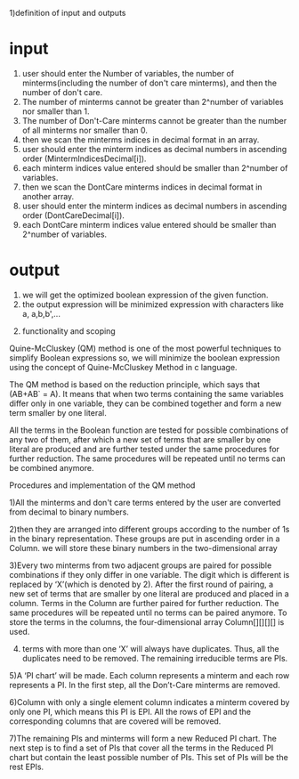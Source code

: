 1)definition of input and outputs

# input

1. user should enter the Number of variables, the number of minterms(including the number of don't care minterms), and then the number of don't care.
2. The number of minterms cannot be greater than 2^number of variables nor smaller than 1.
3. The number of Don't-Care minterms cannot be greater than the  number of all minterms nor smaller than 0.
4. then we scan the minterms indices in decimal format in an array.
5. user should enter the minterm indices as decimal numbers in ascending order (MintermIndicesDecimal[i]).
6. each minterm indices value entered should be smaller than 2^number of variables.
7. then we scan the DontCare minterms indices in decimal format in another array.
8. user should enter the minterm indices as decimal numbers in ascending order (DontCareDecimal[i]).
9. each DontCare minterm indices value entered should be smaller than 2^number of variables.

# output

1. we will get the optimized boolean expression of the given function.
2. the output expression will be minimized expression with characters like a, a,b,b',...


2) functionality and scoping

Quine-McCluskey (QM) method is one of the most powerful techniques to simplify Boolean expressions
so, we will minimize the boolean expression using the concept of Quine-McCluskey Method in c language.

The QM method is based on the reduction principle, which says that (AB+AB` = A).
 It means that when two terms containing the same variables differ only in one variable, they can be
combined together and form a new term smaller by one literal. 

All the terms in the Boolean function are tested for possible combinations of any two of them, after which
a new set of terms that are smaller by one literal are produced and are further tested
under the same procedures for further reduction. The same procedures will be repeated until no terms can be combined anymore. 

Procedures and implementation of the QM method 

1)All the minterms and don't care terms entered by the user are converted from decimal to binary numbers.

2)then they are arranged into different groups according to the number of 1s in the binary representation. 
These groups are put in ascending order in a Column.
we will store these binary numbers in the two-dimensional array

3)Every two minterms from two adjacent groups are paired for possible combinations if they only differ in one variable. 
The digit which is different is replaced by ‘X’(which is denoted by 2). After the first round of pairing, a new set of terms that are smaller 
by one literal are produced and placed in a column. Terms in the Column are further paired for further reduction. The same procedures will be 
repeated until no terms can be paired anymore. 
To store the terms in the columns, the four-dimensional array Column[][][][] is used.

4) terms with more than one ‘X’ will always have duplicates. Thus, all the duplicates need to be removed. The remaining irreducible terms are PIs.

5)A ‘PI chart’ will be made. Each column represents a minterm and each row represents a PI. In the first step, all the Don’t-Care minterms are removed.

6)Column with only a single element column indicates a minterm covered by only one PI, which means this PI is EPI. All the rows of EPI and the 
corresponding columns that are covered will be removed.

7)The remaining PIs and minterms will form a new Reduced PI chart. The next step is to find a set of PIs that cover all the terms in the Reduced 
PI chart but contain the least possible number of PIs. This set of PIs will be the rest EPIs.


